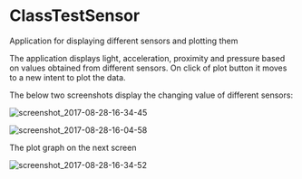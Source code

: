 # ClassTestSensor
Application for displaying different sensors and plotting them

The application displays light, acceleration, proximity and pressure based on values obtained from different sensors. On click of plot button it moves to a new intent to plot the data.

The below two screenshots display the changing value of different sensors:

![screenshot_2017-08-28-16-34-45](https://user-images.githubusercontent.com/30759817/29771102-c0c05978-8c0f-11e7-874b-2716ad912f36.png)

![screenshot_2017-08-28-16-04-58](https://user-images.githubusercontent.com/30759817/29771115-ce57fc30-8c0f-11e7-8d25-2bf2d40e21fe.png)

The plot graph on the next screen

![screenshot_2017-08-28-16-34-52](https://user-images.githubusercontent.com/30759817/29771206-3fa00676-8c10-11e7-9481-c06c02c5600a.png)

